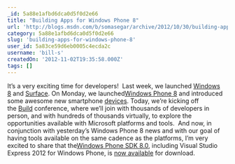 ```yaml
---
_id: 5a88e1afbd6dca0d5f0d2e66
title: "Building Apps for Windows Phone 8"
url: 'http://blogs.msdn.com/b/somasegar/archive/2012/10/30/building-apps-for-windows-phone-8.aspx'
category: 5a88e1afbd6dca0d5f0d2e66
slug: 'building-apps-for-windows-phone-8'
user_id: 5a83ce59d6eb0005c4ecda2c
username: 'bill-s'
createdOn: '2012-11-02T19:35:58.000Z'
tags: []
---
```


It’s a very exciting time for developers!  Last week, we launched <a href="http://windows8.com/">Windows 8</a> and <a href="http://surface.com/">Surface</a>. On Monday, we launched<a href="http://windowsphone.com/">Windows Phone 8</a> and introduced some awesome new smartphone <a href="http://www.windowsphone.com/en-us/phones">devices</a>. Today, we’re kicking off the <a href="http://www.buildwindows.com/">Build</a> conference, where we’ll join with thousands of developers in person, and with hundreds of thousands virtually, to explore the opportunities available with Microsoft platforms and tools.  And now, in conjunction with yesterday’s Windows Phone 8 news and with our goal of having tools available on the same cadence as the platforms, I’m very excited to share that the<a href="http://www.microsoft.com/en-us/download/details.aspx?id=35471">Windows Phone SDK 8.0</a>, including Visual Studio Express 2012 for Windows Phone, is <a href="http://blogs.windows.com/windows_phone/b/wpdev/archive/2012/10/30/announcing-the-new-windows-phone-8-developer-platform.aspx">now available</a> for download.

